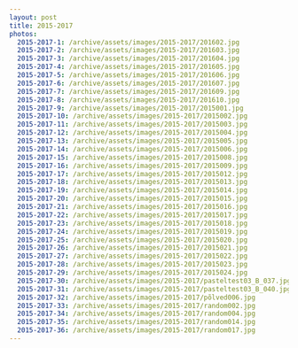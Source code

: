 ```yaml
---
layout: post
title: 2015-2017
photos:
  2015-2017-1: /archive/assets/images/2015-2017/201602.jpg
  2015-2017-2: /archive/assets/images/2015-2017/201603.jpg
  2015-2017-3: /archive/assets/images/2015-2017/201604.jpg
  2015-2017-4: /archive/assets/images/2015-2017/201605.jpg
  2015-2017-5: /archive/assets/images/2015-2017/201606.jpg
  2015-2017-6: /archive/assets/images/2015-2017/201607.jpg
  2015-2017-7: /archive/assets/images/2015-2017/201609.jpg
  2015-2017-8: /archive/assets/images/2015-2017/201610.jpg
  2015-2017-9: /archive/assets/images/2015-2017/2015001.jpg
  2015-2017-10: /archive/assets/images/2015-2017/2015002.jpg
  2015-2017-11: /archive/assets/images/2015-2017/2015003.jpg
  2015-2017-12: /archive/assets/images/2015-2017/2015004.jpg
  2015-2017-13: /archive/assets/images/2015-2017/2015005.jpg
  2015-2017-14: /archive/assets/images/2015-2017/2015006.jpg
  2015-2017-15: /archive/assets/images/2015-2017/2015008.jpg
  2015-2017-16: /archive/assets/images/2015-2017/2015009.jpg
  2015-2017-17: /archive/assets/images/2015-2017/2015012.jpg
  2015-2017-18: /archive/assets/images/2015-2017/2015013.jpg
  2015-2017-19: /archive/assets/images/2015-2017/2015014.jpg
  2015-2017-20: /archive/assets/images/2015-2017/2015015.jpg
  2015-2017-21: /archive/assets/images/2015-2017/2015016.jpg
  2015-2017-22: /archive/assets/images/2015-2017/2015017.jpg
  2015-2017-23: /archive/assets/images/2015-2017/2015018.jpg
  2015-2017-24: /archive/assets/images/2015-2017/2015019.jpg
  2015-2017-25: /archive/assets/images/2015-2017/2015020.jpg
  2015-2017-26: /archive/assets/images/2015-2017/2015021.jpg
  2015-2017-27: /archive/assets/images/2015-2017/2015022.jpg
  2015-2017-28: /archive/assets/images/2015-2017/2015023.jpg
  2015-2017-29: /archive/assets/images/2015-2017/2015024.jpg
  2015-2017-30: /archive/assets/images/2015-2017/pasteltest03_B_037.jpg
  2015-2017-31: /archive/assets/images/2015-2017/pasteltest03_B_040.jpg
  2015-2017-32: /archive/assets/images/2015-2017/põlved006.jpg
  2015-2017-33: /archive/assets/images/2015-2017/random002.jpg
  2015-2017-34: /archive/assets/images/2015-2017/random004.jpg
  2015-2017-35: /archive/assets/images/2015-2017/random014.jpg
  2015-2017-36: /archive/assets/images/2015-2017/random017.jpg
---
```

